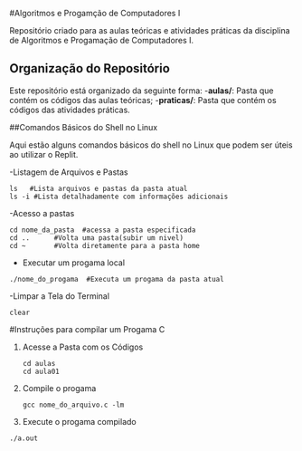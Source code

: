 #Algoritmos e Progamção de Computadores I

Repositório criado para as aulas teóricas e atividades práticas da disciplina de Algoritmos e Progamação de Computadores I.

## Organização do Repositório

Este repositório está organizado da seguinte forma:
-**aulas/**: Pasta que contém os códigos das aulas teóricas;
-**praticas/**: Pasta que contém os códigos das atividades práticas.

##Comandos Básicos do Shell no Linux

Aqui estão alguns comandos básicos do shell no Linux que podem ser úteis ao utilizar o Replit.

-Listagem de Arquivos e Pastas
```shell
ls   #Lista arquivos e pastas da pasta atual
ls -i #Lista detalhadamente com informações adicionais
```
-Acesso a pastas
```shell
cd nome_da_pasta  #acessa a pasta especificada
cd ..      #Volta uma pasta(subir um nivel)
cd ~       #Volta diretamente para a pasta home
```
- Executar um progama local
```shell
./nome_do_progama  #Executa um progama da pasta atual
```
-Limpar a Tela do Terminal
```shell
clear
```
#Instruções para compilar um Progama C

1. Acesse a Pasta com os Códigos
   ```shell
   cd aulas
   cd aula01
   ```
2. Compile o progama
   ```shell
   gcc nome_do_arquivo.c -lm
   ```
3. Execute o progama compilado
```shell
./a.out

